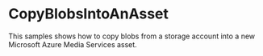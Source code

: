# CopyBlobsIntoAnAsset
This samples shows how to copy blobs from a storage account into a new Microsoft Azure Media Services asset.
